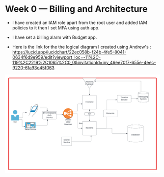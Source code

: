 # Week 0 — Billing and Architecture

- I have created an IAM role apart from the root user and added IAM policies to it  then I set MFA using auth app.

- I have set a billing alarm with Budget app.

- Here is the link for the the logical diagram I created using Andrew's : https://lucid.app/lucidchart/22ec058b-f24b-4fe5-8041-0634f6d9e959/edit?viewport_loc=-11%2C-119%2C2219%2C1065%2C0_0&invitationId=inv_46ee70f7-655e-4eec-9220-6fa93c45f063

![](https://github.com/Avangarde2225/aws-bootcamp-cruddur-2023/blob/537607e80fd92ba717383b006a71699f13a28b58/pics/Crudder%20Conceptual%20Diagram.png)
